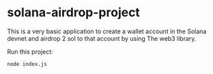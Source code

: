 # solana-airdrop-project

This is a very basic application to create a wallet account in the Solana devnet and airdrop 2 sol to that account by using The web3 library. <br/> 

Run this project:

``` node index.js ```

